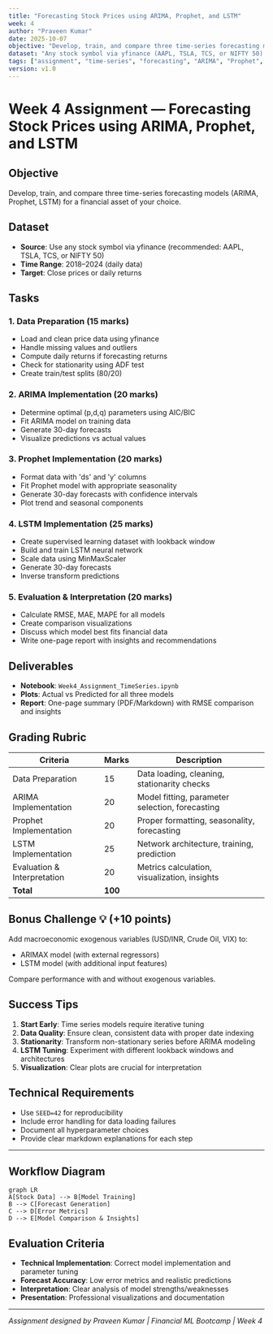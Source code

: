 ```yaml
---
title: "Forecasting Stock Prices using ARIMA, Prophet, and LSTM"
week: 4
author: "Praveen Kumar"
date: 2025-10-07
objective: "Develop, train, and compare three time-series forecasting models for a financial asset."
dataset: "Any stock symbol via yfinance (AAPL, TSLA, TCS, or NIFTY 50). Time range: 2018–2024 (daily data)."
tags: ["assignment", "time-series", "forecasting", "ARIMA", "Prophet", "LSTM"]
version: v1.0
---
```


# Week 4 Assignment — Forecasting Stock Prices using ARIMA, Prophet, and LSTM

## Objective
Develop, train, and compare three time-series forecasting models (ARIMA, Prophet, LSTM) for a financial asset of your choice.

## Dataset
- **Source**: Use any stock symbol via yfinance (recommended: AAPL, TSLA, TCS, or NIFTY 50)
- **Time Range**: 2018–2024 (daily data)
- **Target**: Close prices or daily returns

## Tasks

### 1. Data Preparation (15 marks)
- Load and clean price data using yfinance
- Handle missing values and outliers
- Compute daily returns if forecasting returns
- Check for stationarity using ADF test
- Create train/test splits (80/20)

### 2. ARIMA Implementation (20 marks)
- Determine optimal (p,d,q) parameters using AIC/BIC
- Fit ARIMA model on training data
- Generate 30-day forecasts
- Visualize predictions vs actual values

### 3. Prophet Implementation (20 marks)
- Format data with 'ds' and 'y' columns
- Fit Prophet model with appropriate seasonality
- Generate 30-day forecasts with confidence intervals
- Plot trend and seasonal components

### 4. LSTM Implementation (25 marks)
- Create supervised learning dataset with lookback window
- Build and train LSTM neural network
- Scale data using MinMaxScaler
- Generate 30-day forecasts
- Inverse transform predictions

### 5. Evaluation & Interpretation (20 marks)
- Calculate RMSE, MAE, MAPE for all models
- Create comparison visualizations
- Discuss which model best fits financial data
- Write one-page report with insights and recommendations

## Deliverables
- **Notebook**: `Week4_Assignment_TimeSeries.ipynb`
- **Plots**: Actual vs Predicted for all three models
- **Report**: One-page summary (PDF/Markdown) with RMSE comparison and insights

## Grading Rubric
| Criteria | Marks | Description |
|----------|-------|-------------|
| Data Preparation | 15 | Data loading, cleaning, stationarity checks |
| ARIMA Implementation | 20 | Model fitting, parameter selection, forecasting |
| Prophet Implementation | 20 | Proper formatting, seasonality, forecasting |
| LSTM Implementation | 25 | Network architecture, training, prediction |
| Evaluation & Interpretation | 20 | Metrics calculation, visualization, insights |
| **Total** | **100** | |

## Bonus Challenge 💡 (+10 points)
Add macroeconomic exogenous variables (USD/INR, Crude Oil, VIX) to:
- ARIMAX model (with external regressors)
- LSTM model (with additional input features)

Compare performance with and without exogenous variables.

## Success Tips
1. **Start Early**: Time series models require iterative tuning
2. **Data Quality**: Ensure clean, consistent data with proper date indexing
3. **Stationarity**: Transform non-stationary series before ARIMA modeling
4. **LSTM Tuning**: Experiment with different lookback windows and architectures
5. **Visualization**: Clear plots are crucial for interpretation

## Technical Requirements
- Use `SEED=42` for reproducibility
- Include error handling for data loading failures
- Document all hyperparameter choices
- Provide clear markdown explanations for each step

---

## Workflow Diagram
```mermaid
graph LR
A[Stock Data] --> B[Model Training]
B --> C[Forecast Generation]
C --> D[Error Metrics]
D --> E[Model Comparison & Insights]
```

## Evaluation Criteria
- **Technical Implementation**: Correct model implementation and parameter tuning
- **Forecast Accuracy**: Low error metrics and realistic predictions
- **Interpretation**: Clear analysis of model strengths/weaknesses
- **Presentation**: Professional visualizations and documentation

---

*Assignment designed by Praveen Kumar | Financial ML Bootcamp | Week 4*